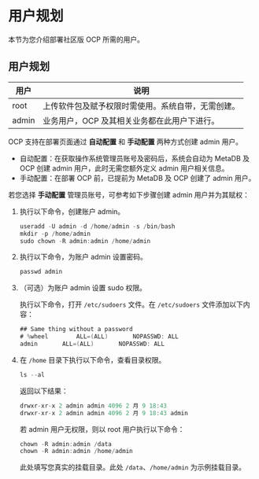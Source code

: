 # 用户规划

本节为您介绍部署社区版 OCP 所需的用户。

## 用户规划

|  用户   |    说明     |
|-------|-------------|
| root  | 上传软件包及赋予权限时需使用。系统自带，无需创建。   |
| admin | 业务用户，OCP 及其相关业务都在此用户下进行。 |

OCP 支持在部署页面通过 **自动配置** 和 **手动配置** 两种方式创建 admin 用户。

* 自动配置：在获取操作系统管理员账号及密码后，系统会自动为 MetaDB 及 OCP 创建 admin 用户，此时无需您额外定义 admin 用户相关信息。
* 手动配置：在部署 OCP 前，已提前为 MetaDB 及 OCP 创建了 admin 用户。

若您选择 **手动配置** 管理员账号，可参考如下步骤创建 admin 用户并为其赋权：

1. 执行以下命令，创建账户 admin。

   ```java
   useradd -U admin -d /home/admin -s /bin/bash
   mkdir -p /home/admin
   sudo chown -R admin:admin /home/admin
   ```

2. 执行以下命令，为账户 admin 设置密码。

   ```java
   passwd admin
   ```

3. （可选）为账户 admin 设置 sudo 权限。

   执行以下命令，打开 `/etc/sudoers` 文件。在 `/etc/sudoers` 文件添加以下内容：

   ```java
   ## Same thing without a password
   # %wheel        ALL=(ALL)       NOPASSWD: ALL
   admin       ALL=(ALL)       NOPASSWD: ALL
   ```

4. 在 `/home` 目录下执行以下命令，查看目录权限。

   ```java
   ls --al
   ```

   返回以下结果：

   ```java
   drwxr-xr-x 2 admin admin 4096 2 月 9 18:43 
   drwxr-xr-x 2 admin admin 4096 2 月 9 18:43 admin
   ```

   若 admin 用户无权限，则以 root 用户执行以下命令：

   ```java
   chown -R admin:admin /data
   chown -R admin:admin /home/admin
   ```

   此处填写您真实的挂载目录。此处 `/data`、`/home/admin` 为示例挂载目录。
